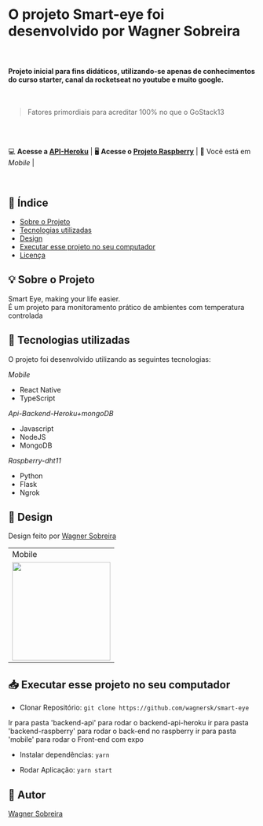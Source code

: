 
# O projeto Smart-eye foi desenvolvido por Wagner Sobreira

<br>

#### Projeto inicial para fins didáticos, utilizando-se apenas de conhecimentos do curso starter, canal da rocketseat no youtube e muito google.

<br>

> Fatores primordiais para acreditar 100% no que o GoStack13

<br><br>


💻 **Acesse a [API-Heroku](https://github.com/wagnersk/smart-eye-api-heroku)** | 
🖥 **Acesse o [Projeto Raspberry](https://github.com/wagnersk/smart-eye-raspberry-dht-11)** | 
📱 Você está em *Mobile* |

<br>


## 📑 Índice

- [Sobre o Projeto](#-sobre-o-projeto)
- [Tecnologias utilizadas](#-tecnologias-utilizadas)
- [Design](#-design)
- [Executar esse projeto no seu computador](#-Executar-esse-projeto-no-seu-computador)
- [Licença](#-licença)

## 💡 Sobre o Projeto

Smart Eye, making your life easier. <br>
É um projeto para monitoramento prático de ambientes com temperatura controlada

## 🚀 Tecnologias utilizadas

O projeto foi desenvolvido utilizando as seguintes tecnologias:

  *Mobile*<br>
- React Native
- TypeScript

*Api-Backend-Heroku+mongoDB*<br>
- Javascript
- NodeJS
- MongoDB

*Raspberry-dht11*<br>
- Python
- Flask
- Ngrok

## 🎨 Design

Design feito por [Wagner Sobreira](https://www.linkedin.com/in/wagner-sobreira-395b66167/)

<table>
  <tr>
    <td colspan="2">Mobile</td>
  </tr>
  <tr>
 <td><img src="https://github.com/wagnersk/smart-eye-mobile/blob/master/images/smart-eye.gif" width=200 /></td>
  </tr>
</table>


## 📥 Executar esse projeto no seu computador

- Clonar Repositório: `git clone https://github.com/wagnersk/smart-eye`

Ir para pasta 'backend-api' para rodar o backend-api-heroku 
ir para pasta 'backend-raspberry' para rodar o back-end no raspberry 
ir para pasta 'mobile' para rodar o Front-end com expo   

- Instalar dependências: `yarn`

- Rodar Aplicação: `yarn start`


## 📕 Autor

[Wagner Sobreira](https://www.linkedin.com/in/wagner-sobreira-395b66167/)
